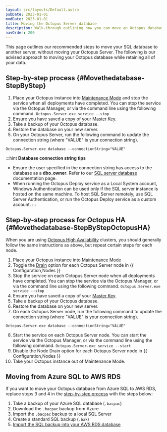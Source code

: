 ```yaml
---
layout: src/layouts/Default.astro
pubDate: 2023-01-01
modDate: 2023-01-01
title: Moving the Octopus Server database
description: Walk-through outlining how you can move an Octopus database from one server to another.
navOrder: 200
---
```


This page outlines our recommended steps to move your SQL database to another server, without moving your Octopus Server. The following is our advised approach to moving your Octopus database while retaining all of your data.

## Step-by-step process {#Movethedatabase-StepByStep}
1. Place your Octopus instance into [Maintenance Mode](/docs/administration/managing-infrastructure/maintenance-mode/) and stop the service when all deployments have completed. You can stop the service via the Octopus Manager, or via the command line using the following command.
`Octopus.Server.exe service --stop`
2. Ensure you have saved a copy of your [Master Key](/docs/security/data-encryption/#Securityandencryption-YourMasterKey).
3. Take a backup of your Octopus database.
4. Restore the database on your new server.
5. On your Octopus Server, run the following command to update the connection string (where "VALUE" is your connection string).
```
Octopus.Server.exe database --connectionString="VALUE"
```
:::hint
**Database connection string tips**
- Ensure the user specified in the connection string has access to the database as a **dbo_owner**. Refer to our [SQL server database](/docs/installation/sql-server-database/) documentation page.
- When running the Octopus Deploy service as a Local System account, Windows Authentication can be used only if the SQL server instance is hosted on the same machine. To host SQL Server remotely, use SQL Server Authentication, or run the Octopus Deploy service as a custom account.
:::

## Step-by-step process for Octopus HA {#Movethedatabase-StepByStepOctopusHA}

When you are using [Octopus High Availability](/docs/administration/high-availability/) clusters, you should generally follow the same instructions as above, but repeat certain steps for each node.

1. Place your Octopus instance into [Maintenance Mode](/docs/administration/managing-infrastructure/maintenance-mode/)
2. Toggle the [Drain](/docs/administration/high-availability/maintain/maintain-high-availability-nodes/) option for each Octopus Server node in {{ Configuration,Nodes }}
3. Stop the service on each Octopus Server node when all deployments have completed. You can stop the service via the Octopus Manager, or via the command line using the following command.
`Octopus.Server.exe service --stop`
4. Ensure you have saved a copy of your [Master Key](/docs/security/data-encryption/#Securityandencryption-YourMasterKey).
5. Take a backup of your Octopus database.
6. Restore the database on your new server.
7. On each Octopus Server node, run the following command to update the connection string (where "VALUE" is your connection string).
```
Octopus.Server.exe database --connectionString="VALUE"
```
8. Start the service on each Octopus Server node. You can start the service via the Octopus Manager, or via the command line using the following command.
`Octopus.Server.exe service --start`
9. Disable the Node Drain option for each Octopus Server node in {{ Configuration,Nodes }}
10. Take your Octopus instance out of Maintenance Mode.

## Moving from Azure SQL to AWS RDS

If you want to move your Octopus database from Azure SQL to AWS RDS, replace steps 3 and 4 in the [step-by-step process](/docs/administration/managing-infrastructure/moving-your-octopus/move-the-database/#Movethedatabase-StepByStep) with the steps below:

1. Take a backup of your Azure SQL database (`.bacpac`)
2. Download the `.bacpac` backup from Azure
3. Import the `.bacpac` backup to a local SQL Server
4. Create a standard SQL backup (`.bak`)
5. [Import the SQL backup into your AWS RDS database](https://docs.aws.amazon.com/AmazonRDS/latest/UserGuide/SQLServer.Procedural.Importing.html)
